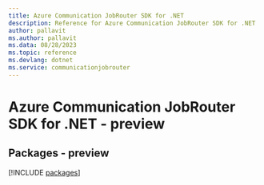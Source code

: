 ```yaml
---
title: Azure Communication JobRouter SDK for .NET
description: Reference for Azure Communication JobRouter SDK for .NET
author: pallavit
ms.author: pallavit
ms.data: 08/28/2023
ms.topic: reference
ms.devlang: dotnet
ms.service: communicationjobrouter
---
```

# Azure Communication JobRouter SDK for .NET - preview
## Packages - preview
[!INCLUDE [packages](communication-jobrouter-index.md)]